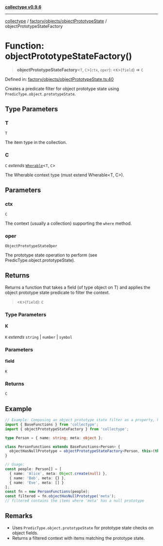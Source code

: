 [**collectype v0.9.6**](../../../../README.md)

***

[collectype](../../../../modules.md) / [factory/objects/objectPrototypeState](../README.md) / objectPrototypeStateFactory

# Function: objectPrototypeStateFactory()

> **objectPrototypeStateFactory**\<`T`, `C`\>(`ctx`, `oper`): \<`K`\>(`field`) => `C`

Defined in: [factory/objects/objectPrototypeState.ts:40](https://github.com/maduhaime/collectype/blob/ba52424b164c706fb5e7ecc5581685b53a2ac88d/src/factory/objects/objectPrototypeState.ts#L40)

Creates a predicate filter for object prototype state using `PredicType.object.prototypeState`.

## Type Parameters

### T

`T`

The item type in the collection.

### C

`C` *extends* [`Wherable`](../../../../types/utility/type-aliases/Wherable.md)\<`T`, `C`\>

The Wherable context type (must extend Wherable<T, C>).

## Parameters

### ctx

`C`

The context (usually a collection) supporting the `where` method.

### oper

`ObjectPrototypeStateOper`

The prototype state operation to perform (see PredicType.object.prototypeState).

## Returns

Returns a function that takes a field (of type object on T) and applies the object prototype state predicate to filter the context.

> \<`K`\>(`field`): `C`

### Type Parameters

#### K

`K` *extends* `string` \| `number` \| `symbol`

### Parameters

#### field

`K`

### Returns

`C`

## Example

```ts
// Example: Composing an object prototype state filter as a property, homogeneous model
import { BaseFunctions } from 'collectype';
import { objectPrototypeStateFactory } from 'collectype';

type Person = { name: string; meta: object };

class PersonFunctions extends BaseFunctions<Person> {
  objectHasNullPrototype = objectPrototypeStateFactory<Person, this>(this, 'isNull');
}

// Usage:
const people: Person[] = [
  { name: 'Alice', meta: Object.create(null) },
  { name: 'Bob', meta: {} },
  { name: 'Eve', meta: [] }
];
const fn = new PersonFunctions(people);
const filtered = fn.objectHasNullPrototype('meta');
// filtered contains the items where 'meta' has a null prototype
```

## Remarks

- Uses `PredicType.object.prototypeState` for prototype state checks on object fields.
- Returns a filtered context with items matching the prototype state.
